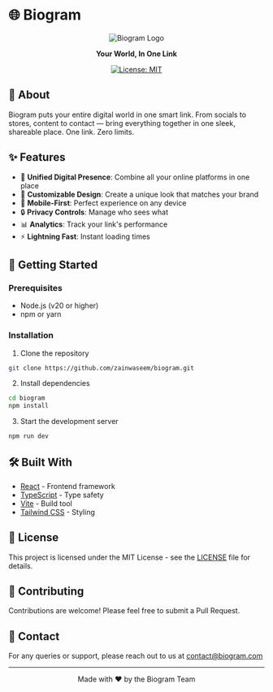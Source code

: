# 🌐 Biogram

<div align="center">

![Biogram Logo](public/Biogram.png)

**Your World, In One Link**

[![License: MIT](https://img.shields.io/badge/License-MIT-yellow.svg)](https://opensource.org/licenses/MIT)

</div>

## 📝 About

Biogram puts your entire digital world in one smart link. From socials to stores, content to contact — bring everything together in one sleek, shareable place. One link. Zero limits.

## ✨ Features

- 🔗 **Unified Digital Presence**: Combine all your online platforms in one place
- 🎨 **Customizable Design**: Create a unique look that matches your brand
- 📱 **Mobile-First**: Perfect experience on any device
- 🔒 **Privacy Controls**: Manage who sees what
- 📊 **Analytics**: Track your link's performance
- ⚡ **Lightning Fast**: Instant loading times

## 🚀 Getting Started

### Prerequisites

- Node.js (v20 or higher)
- npm or yarn

### Installation

1. Clone the repository

```bash
git clone https://github.com/zainwaseem/biogram.git
```

2. Install dependencies

```bash
cd biogram
npm install
```

3. Start the development server

```bash
npm run dev
```

## 🛠️ Built With

- [React](https://reactjs.org/) - Frontend framework
- [TypeScript](https://www.typescriptlang.org/) - Type safety
- [Vite](https://vitejs.dev/) - Build tool
- [Tailwind CSS](https://tailwindcss.com/) - Styling

## 📄 License

This project is licensed under the MIT License - see the [LICENSE](LICENSE) file for details.

## 🤝 Contributing

Contributions are welcome! Please feel free to submit a Pull Request.

## 📧 Contact

For any queries or support, please reach out to us at [contact@biogram.com](mailto:contact@biogram.com)

---

<div align="center">
Made with ❤️ by the Biogram Team
</div>

